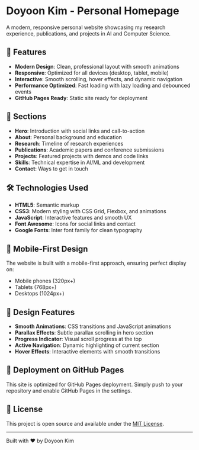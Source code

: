 # Doyoon Kim - Personal Homepage

A modern, responsive personal website showcasing my research experience, publications, and projects in AI and Computer Science.

## 🌟 Features

- **Modern Design**: Clean, professional layout with smooth animations
- **Responsive**: Optimized for all devices (desktop, tablet, mobile)
- **Interactive**: Smooth scrolling, hover effects, and dynamic navigation
- **Performance Optimized**: Fast loading with lazy loading and debounced events
- **GitHub Pages Ready**: Static site ready for deployment

## 🚀 Sections

- **Hero**: Introduction with social links and call-to-action
- **About**: Personal background and education
- **Research**: Timeline of research experiences
- **Publications**: Academic papers and conference submissions
- **Projects**: Featured projects with demos and code links
- **Skills**: Technical expertise in AI/ML and development
- **Contact**: Ways to get in touch

## 🛠️ Technologies Used

- **HTML5**: Semantic markup
- **CSS3**: Modern styling with CSS Grid, Flexbox, and animations
- **JavaScript**: Interactive features and smooth UX
- **Font Awesome**: Icons for social links and contact
- **Google Fonts**: Inter font family for clean typography

## 📱 Mobile-First Design

The website is built with a mobile-first approach, ensuring perfect display on:
- Mobile phones (320px+)
- Tablets (768px+)
- Desktops (1024px+)

## 🎨 Design Features

- **Smooth Animations**: CSS transitions and JavaScript animations
- **Parallax Effects**: Subtle parallax scrolling in hero section
- **Progress Indicator**: Visual scroll progress at the top
- **Active Navigation**: Dynamic highlighting of current section
- **Hover Effects**: Interactive elements with smooth transitions

## 🚀 Deployment on GitHub Pages

This site is optimized for GitHub Pages deployment. Simply push to your repository and enable GitHub Pages in the settings.

## 📄 License

This project is open source and available under the [MIT License](LICENSE).

---

Built with ❤️ by Doyoon Kim